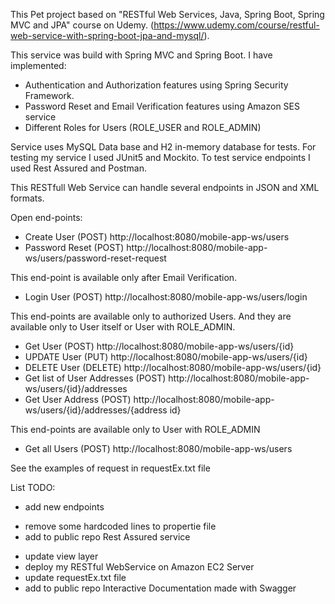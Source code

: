 This Pet project based on "RESTful Web Services, Java, Spring Boot, Spring MVC and JPA" course on Udemy.
(https://www.udemy.com/course/restful-web-service-with-spring-boot-jpa-and-mysql/).

This service was build with Spring MVC and Spring Boot. I have implemented:
- Authentication and Authorization features using Spring Security Framework.
- Password Reset and Email Verification features using Amazon SES service
- Different Roles for Users (ROLE_USER and ROLE_ADMIN)

Service uses MySQL Data base and H2 in-memory database for tests. 
For testing my service I used JUnit5 and Mockito. To test service endpoints I used Rest Assured and Postman.

This RESTfull Web Service can handle several endpoints in JSON and XML formats.

Open end-points:
- Create User (POST) http://localhost:8080/mobile-app-ws/users
- Password Reset (POST) http://localhost:8080/mobile-app-ws/users/password-reset-request

This end-point is available only after Email Verification.
- Login User (POST) http://localhost:8080/mobile-app-ws/users/login

This end-points are available only to authorized Users.
And they are available only to User itself or User with ROLE_ADMIN.
- Get User (POST) http://localhost:8080/mobile-app-ws/users/{id}
- UPDATE User (PUT) http://localhost:8080/mobile-app-ws/users/{id}
- DELETE User (DELETE) http://localhost:8080/mobile-app-ws/users/{id}
- Get list of User Addresses (POST) http://localhost:8080/mobile-app-ws/users/{id}/addresses
- Get User Address (POST) http://localhost:8080/mobile-app-ws/users/{id}/addresses/{address id}

This end-points are available only to User with ROLE_ADMIN
- Get all Users (POST) http://localhost:8080/mobile-app-ws/users

See the examples of request in requestEx.txt file

List TODO:
- add new endpoints
+ remove some hardcoded lines to propertie file
+ add to public repo Rest Assured service
- update view layer
- deploy my RESTful WebService on Amazon EC2 Server
- update requestEx.txt file
- add to public repo Interactive Documentation made with Swagger
